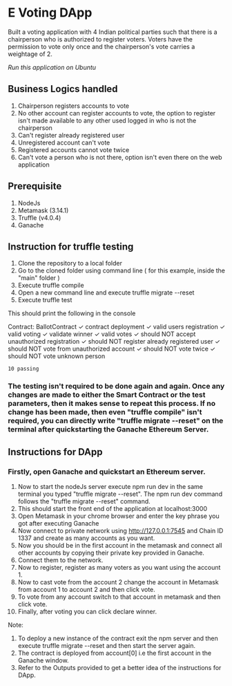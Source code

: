 # E Voting DApp

Built a voting application with 4 Indian political parties such that there is a chairperson who is authorized to register voters. Voters have the permission to vote only once and the chairperson's vote carries a weightage of 2.

<i>Run this application on Ubuntu</i>

## Business Logics handled
1. Chairperson registers accounts to vote
2. No other account can register accounts to vote, the option to register isn't made available to any other used logged in who is not the chairperson
3. Can't register already registered user
4. Unregistered account can't vote
5. Registered accounts cannot vote twice
6. Can't vote a person who is not there, option isn't even there on the web application

## Prerequisite
1. NodeJs
2. Metamask (3.14.1)
3. Truffle (v4.0.4)
4. Ganache

## Instruction for truffle testing
1. Clone the repository to a local folder
2. Go to the cloned folder using command line ( for this example, inside the "main" folder ) 
3. Execute truffle compile
4. Open a new command line and execute truffle migrate --reset
5. Execute truffle test

This should print the following in the console

 Contract: BallotContract
    ✓ contract deployment
    ✓ valid users registration
    ✓ valid voting
    ✓ validate winner
    ✓ valid votes
    ✓ should NOT accept unauthorized registration
    ✓ should NOT register already registered user
    ✓ should NOT vote from unauthorized account
    ✓ should NOT vote twice
    ✓ should NOT vote unknown person

    10 passing

### The testing isn't required to be done again and again. Once any changes are made to either the Smart Contract or the test parameters, then it makes sense to repeat this process. If no change has been made, then even "truffle compile" isn't required, you can directly write "truffle migrate --reset" on the terminal after quickstarting the Ganache Ethereum Server.

## Instructions for DApp

### Firstly, open Ganache and quickstart an Ethereum server. 

1. Now to start the nodeJs server execute npm run dev in the same terminal you typed "truffle migrate --reset". The npm run dev command follows the "truffle migrate --reset" command.
2. This should start the front end of the application at localhost:3000
3. Open Metamask in your chrome browser and enter the key phrase you got after executing Ganache
4. Now connect to private network using http://127.0.0.1:7545 and Chain ID 1337 and create as many accounts as you want.
5. Now you should be in the first account in the metamask and connect all other accounts by copying their private key provided in Ganache.
6. Connect them to the network.
7. Now to register, register as many voters as you want using the account 1.
8. Now to cast vote from the account 2 change the account in Metamask from account 1 to account 2 and then click vote. 
9. To vote from any account switch to that account in metamask and then click vote.
10. Finally, after voting you can click declare winner.

Note:
1. To deploy a new instance of the contract exit the npm server and then execute truffle migrate --reset and then start the server again.
2. The contract is deployed from account[0] i.e the first account in the Ganache window.
3. Refer to the Outputs provided to get a better idea of the instructions for DApp.
